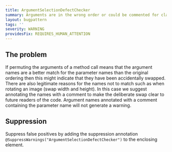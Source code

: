 ```yaml
---
title: ArgumentSelectionDefectChecker
summary: Arguments are in the wrong order or could be commented for clarity.
layout: bugpattern
tags: ''
severity: WARNING
providesFix: REQUIRES_HUMAN_ATTENTION
---
```


<!--
*** AUTO-GENERATED, DO NOT MODIFY ***
To make changes, edit the @BugPattern annotation or the explanation in docs/bugpattern.
-->

## The problem
If permuting the arguments of a method call means that the argument names are a better match for the parameter names than the original ordering then this might indicate that they have been accidentally swapped.  There are also legitimate reasons for the names not to match such as when rotating an image (swap width and height).  In this case we suggest annotating the names with a comment to make the deliberate swap clear to future readers of the code. Argument names annotated with a comment containing the parameter name will not generate a warning.

## Suppression
Suppress false positives by adding the suppression annotation `@SuppressWarnings("ArgumentSelectionDefectChecker")` to the enclosing element.
